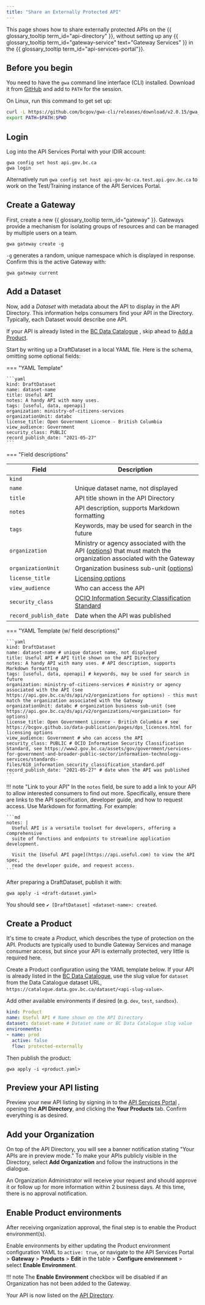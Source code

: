 ```yaml
---
title: "Share an Externally Protected API"
---
```



This page shows how to share externally protected APIs on the {{ glossary_tooltip
term_id="api-directory" }}, without setting up any {{ glossary_tooltip term_id="gateway-service"
text="Gateway Services" }} in the {{ glossary_tooltip term_id="api-services-portal"}}.

## Before you begin

You need to have the `gwa` command line interface (CLI) installed. Download it from
[GitHub](https://github.com/bcgov/gwa-cli/releases) and add to `PATH` for the session.

On Linux, run this command to get set up:

```sh linenums="0"
curl -L https://github.com/bcgov/gwa-cli/releases/download/v2.0.15/gwa_Linux_x86_64.tgz | tar -zxf -
export PATH=$PATH:$PWD
```

## Login

Log into the API Services Portal with your IDIR account:

``` linenums="0"
gwa config set host api.gov.bc.ca
gwa login
```

Alternatively run `gwa config set host api-gov-bc-ca.test.api.gov.bc.ca` to work
on the Test/Training instance of the API Services Portal.

## Create a Gateway

First, create a new {{ glossary_tooltip term_id="gateway" }}. Gateways provide a
mechanism for isolating groups of resources and can be managed by multiple users
on a team.

``` linenums="0"
gwa gateway create -g
```

`-g` generates a random, unique namespace which is displayed in response.
Confirm this is the active Gateway with:

``` linenums="0"
gwa gateway current
```

## Add a Dataset

Now, add a *Dataset* with metadata about the API to display in the API
Directory. This information helps consumers find your API in the Directory.
Typically, each Dataset would describe one API.

If your API is already listed in the [BC Data Catalogue](https://catalogue.data.gov.bc.ca/)
, skip ahead to [Add a Product](#create-a-product).

Start by writing up a DraftDataset in a local YAML file. Here is the schema,
omitting some optional fields:

=== "YAML Template"

    ```yaml
    kind: DraftDataset
    name: dataset-name
    title: Useful API
    notes: A handy API with many uses.
    tags: [useful, data, openapi]
    organization: ministry-of-citizens-services
    organizationUnit: databc
    license_title: Open Government Licence - British Columbia
    view_audience: Government
    security_class: PUBLIC
    record_publish_date: "2021-05-27"
    ```

=== "Field descriptions"

  | Field     | Description                              |
  | --------------- | ---------------------------------------------------------------- |
  | `kind` |     |
  | `name`      | Unique dataset name, not displayed                  |
  | `title`      | API title shown in the API Directory                 |
  | `notes`      | API description, supports Markdown formatting                |
  | `tags`      | Keywords, may be used for search in the future                 |
  | `organization`      | Ministry or agency associated with the API ([options](<https://api.gov.bc.ca/ds/api/v2/organizations>)) that must match the organization associated with the Gateway                |
  | `organizationUnit`      | Organization business sub-unit ([options](https://api.gov.bc.ca/ds/api/v2/organizations/<organization>)) |
  | `license_title`      | [Licensing options](https://bcgov.github.io/data-publication/pages/dps_licences.html)                |
  | `view_audience`      | Who can access the API                |
  | `security_class`      | [OCIO Information Security Classification Standard](https://www2.gov.bc.ca/assets/gov/government/services-for-government-and-broader-public-sector/information-technology-services/standards-files/618_information_security_classification_standard.pdf)                 |
  | `record_publish_date`      | Date when the API was published                  |

=== "YAML Template (w/ field descriptions)"

    ```yaml
    kind: DraftDataset
    name: dataset-name # unique dataset name, not displayed
    title: Useful API # API title shown on the API Directory
    notes: A handy API with many uses. # API description, supports Markdown formatting
    tags: [useful, data, openapi] # keywords, may be used for search in future
    organization: ministry-of-citizens-services # ministry or agency associated with the API (see https://api.gov.bc.ca/ds/api/v2/organizations for options) - this must match the organization associated with the Gateway
    organizationUnit: databc # organization business sub-unit (see https://api.gov.bc.ca/ds/api/v2/organizations/<organization> for options)
    license_title: Open Government Licence - British Columbia # see https://bcgov.github.io/data-publication/pages/dps_licences.html for licensing options
    view_audience: Government # who can access the API
    security_class: PUBLIC # OCIO Information Security Classification Standard, see https://www2.gov.bc.ca/assets/gov/government/services-for-government-and-broader-public-sector/information-technology-services/standards-files/618_information_security_classification_standard.pdf
    record_publish_date: "2021-05-27" # date when the API was published
    ```

!!! note "Link to your API"
    In the `notes` field, be sure to add a link to your API to allow interested
    consumers to find out more. Specifically, ensure there are links to the API
    specification, developer guide, and how to request access. Use Markdown for
    formatting. For example:

    ```md
    notes: |
      Useful API is a versatile toolset for developers, offering a comprehensive
      suite of functions and endpoints to streamline application development.

      Visit the [Useful API page](https://api.useful.com) to view the API spec,
      read the developer guide, and request access.
    ```

After preparing a DraftDataset, publish it with:

``` linenums="0"
gwa apply -i <draft-dataset.yaml>
```

You should see `✔ [DraftDataset] <dataset-name>: created`.

## Create a Product

It's time to create a *Product*, which describes the type of protection on the
API. Products are typically used to bundle Gateway Services and manage consumer
access, but since your API is externally protected, very little is required
here.

Create a Product configuration using the YAML template below. If your API is
already listed in the [BC Data Catalogue](https://catalogue.data.gov.bc.ca/),
use the slug value for `dataset` from the Data Catalogue dataset URL,
`https://catalogue.data.gov.bc.ca/dataset/<api-slug-value>`.

Add other available environments if desired (e.g. `dev`, `test`, `sandbox`).

```yaml title="Product YAML Template"
kind: Product
name: Useful API # Name shown on the API Directory
dataset: dataset-name # Dataset name or BC Data Catalogue slug value
environments:
- name: prod
  active: false
  flow: protected-externally
```

Then publish the product:

``` linenums="0"
gwa apply -i <product.yaml>
```

## Preview your API listing

Preview your new API listing by signing in to the [API Services Portal](https://api.gov.bc.ca/)
, opening the **API Directory**, and clicking the **Your Products** tab. Confirm
everything is as desired.

## Add your Organization

On top of the API Directory, you will see a banner notification stating "Your
APIs are in preview mode." To make your APIs publicly visible in the Directory,
select **Add Organization** and follow the instructions in the dialogue.

An Organization Administrator will receive your request and should approve it or
follow up for more information within 2 business days. At this time, there is no
approval notification.

## Enable Product environments

After receiving organization approval, the final step is to enable the Product
environment(s).

Enable environments by either updating the Product environment configuration
YAML to `active: true`, or navigate to the API Services Portal > **Gateway** >
**Products** > **Edit** in the table > **Configure environment** > select
**Enable Environment**.

!!! note
    The **Enable Environment** checkbox will be disabled if an Organization has
    not been added to the Gateway.

Your API is now listed on the [API Directory](https://api.gov.bc.ca/devportal/api-directory).
